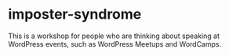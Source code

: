 # imposter-syndrome
This is a workshop for people who are thinking about speaking at WordPress events, such as WordPress Meetups and WordCamps.
